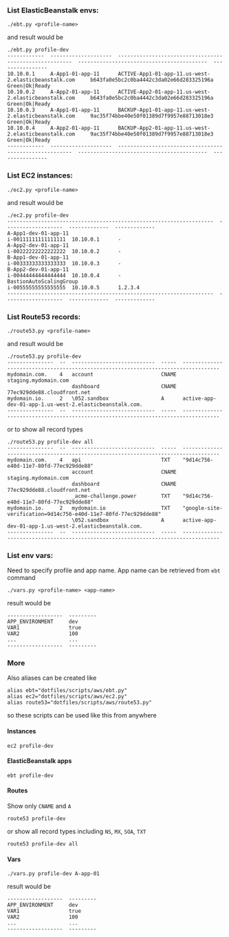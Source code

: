 ### List ElasticBeanstalk envs:

```
./ebt.py <profile-name>
```
and result would be 
```
./ebt.py profile-dev
------------  --------------------  -------------------------------------------------------  ------------------------------------------  ----------------
10.10.0.1     A-App1-01-app-11      ACTIVE-App1-01-app-11.us-west-2.elasticbeanstalk.com     b643fa0e5bc2c0ba4442c3da02e66d283325196a    Green|Ok|Ready
10.10.0.2     A-App2-01-app-11      ACTIVE-App2-01-app-11.us-west-2.elasticbeanstalk.com     b643fa0e5bc2c0ba4442c3da02e66d283325196a    Green|Ok|Ready
10.10.0.3     A-App1-01-app-11      BACKUP-App1-01-app-11.us-west-2.elasticbeanstalk.com     9ac35f74bbe40e50f01389d7f9957e88713018e3    Green|Ok|Ready
10.10.0.4     A-App2-01-app-11      BACKUP-App2-01-app-11.us-west-2.elasticbeanstalk.com     9ac35f74bbe40e50f01389d7f9957e88713018e3    Green|Ok|Ready
------------  --------------------  -------------------------------------------------------  ------------------------------------------  ----------------
```

### List EC2 instances:
```
./ec2.py <profile-name>
```
and result would be 
```
./ec2.py profile-dev
-------------------------------------------------------------------  -------------------  -------------  -------------
A-App1-dev-01-app-11                                                 i-00111111111111111  10.10.0.1      -
A-App2-dev-01-app-11                                                 i-00222222222222222  10.10.0.2      -
B-App1-dev-01-app-11                                                 i-00333333333333333  10.10.0.3      -
B-App2-dev-01-app-11                                                 i-00444444444444444  10.10.0.4      -
BastionAutoScalingGroup                                              i-00555555555555555  10.10.0.5      1.2.3.4
-------------------------------------------------------------------  -------------------  -------------  -------------
```

### List Route53 records:
```
./route53.py <profile-name>
```

and result would be

```
./route53.py profile-dev
---------------  --  ---------------------------  -----  ----------------------------------------------------------------------------------
mydomain.com.    4   account                      CNAME  staging.mydomain.com
                     dashboard                    CNAME  77ec929dde88.cloudfront.net
mydomain.io.     2   \052.sandbox                 A      active-app-dev-01-app-1.us-west-2.elasticbeanstalk.com.
---------------  --  ---------------------------  -----  ----------------------------------------------------------------------------------
```

or to show all record types

```
./route53.py profile-dev all
---------------  --  ---------------------------  -----  ----------------------------------------------------------------------------------
mydomain.com.    4   api                          TXT    "9d14c756-e40d-11e7-80fd-77ec929dde88"
                     account                      CNAME  staging.mydomain.com
                     dashboard                    CNAME  77ec929dde88.cloudfront.net
                     _acme-challenge.power        TXT    "9d14c756-e40d-11e7-80fd-77ec929dde88"
mydomain.io.     2   mydomain.io                  TXT    "google-site-verification=9d14c756-e40d-11e7-80fd-77ec929dde88"
                     \052.sandbox                 A      active-app-dev-01-app-1.us-west-2.elasticbeanstalk.com.
---------------  --  ---------------------------  -----  ----------------------------------------------------------------------------------
```


### List env vars:
Need to specify profile and app name. App name can be retrieved from `ebt` command
```
./vars.py <profile-name> <app-name>
```

result would be
```
------------------  ---------
APP_ENVIRONMENT     dev
VAR1                true
VAR2                100
...                 ...
------------------  ---------
```

### More

Also aliases can be created like
```
alias ebt="dotfiles/scripts/aws/ebt.py"
alias ec2="dotfiles/scripts/aws/ec2.py"
alias route53="dotfiles/scripts/aws/route53.py"
```
so these scripts can be used like this from anywhere
#### Instances
```
ec2 profile-dev
```

#### ElasticBeanstalk apps
```
ebt profile-dev
```

#### Routes
Show only `CNAME` and `A`
```
route53 profile-dev
```
or show all record types including `NS`, `MX`, `SOA`, `TXT`
```
route53 profile-dev all
```

#### Vars
```
./vars.py profile-dev A-app-01
```

result would be
```
------------------  ---------
APP_ENVIRONMENT     dev
VAR1                true
VAR2                100
...                 ...
------------------  ---------
```
